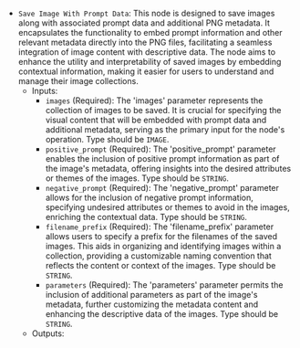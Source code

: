 - `Save Image With Prompt Data`: This node is designed to save images along with associated prompt data and additional PNG metadata. It encapsulates the functionality to embed prompt information and other relevant metadata directly into the PNG files, facilitating a seamless integration of image content with descriptive data. The node aims to enhance the utility and interpretability of saved images by embedding contextual information, making it easier for users to understand and manage their image collections.
    - Inputs:
        - `images` (Required): The 'images' parameter represents the collection of images to be saved. It is crucial for specifying the visual content that will be embedded with prompt data and additional metadata, serving as the primary input for the node's operation. Type should be `IMAGE`.
        - `positive_prompt` (Required): The 'positive_prompt' parameter enables the inclusion of positive prompt information as part of the image's metadata, offering insights into the desired attributes or themes of the images. Type should be `STRING`.
        - `negative_prompt` (Required): The 'negative_prompt' parameter allows for the inclusion of negative prompt information, specifying undesired attributes or themes to avoid in the images, enriching the contextual data. Type should be `STRING`.
        - `filename_prefix` (Required): The 'filename_prefix' parameter allows users to specify a prefix for the filenames of the saved images. This aids in organizing and identifying images within a collection, providing a customizable naming convention that reflects the content or context of the images. Type should be `STRING`.
        - `parameters` (Required): The 'parameters' parameter permits the inclusion of additional parameters as part of the image's metadata, further customizing the metadata content and enhancing the descriptive data of the images. Type should be `STRING`.
    - Outputs:
